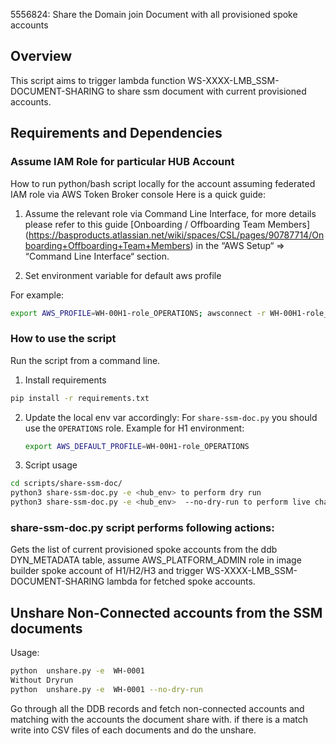 5556824: Share the Domain join Document with all provisioned spoke accounts

## Overview

This script aims to trigger lambda function WS-XXXX-LMB_SSM-DOCUMENT-SHARING to share ssm document with current provisioned accounts.

## Requirements and Dependencies


### Assume IAM Role for particular HUB Account

How to run python/bash script locally for the account assuming federated IAM role via AWS Token Broker console
Here is a quick guide:

1. Assume the relevant role via Command Line Interface, for more details please refer to this guide [Onboarding / Offboarding Team Members] (<https://basproducts.atlassian.net/wiki/spaces/CSL/pages/90787714/Onboarding+Offboarding+Team+Members>) in the “AWS Setup“ => “Command Line Interface“ section.

2. Set environment variable for default aws profile

For example:
```bash
export AWS_PROFILE=WH-00H1-role_OPERATIONS; awsconnect -r WH-00H1-role_OPERATIONS
```

### How to use the script

Run the script from a command line.
1. Install requirements
```bash
pip install -r requirements.txt
```

2. Update the local env var accordingly:
    For `share-ssm-doc.py` you should use the `OPERATIONS` role. 
    Example for H1 environment:
    ```bash
    export AWS_DEFAULT_PROFILE=WH-00H1-role_OPERATIONS
    ```
3. Script usage

```bash
cd scripts/share-ssm-doc/
python3 share-ssm-doc.py -e <hub_env> to perform dry run
python3 share-ssm-doc.py -e <hub_env>  --no-dry-run to perform live changes
```

### share-ssm-doc.py script performs following actions:

Gets the list of current provisioned spoke accounts from the ddb DYN_METADATA table, assume AWS_PLATFORM_ADMIN role in image builder spoke account of H1/H2/H3 and trigger WS-XXXX-LMB_SSM-DOCUMENT-SHARING lambda for fetched spoke accounts. 

## Unshare Non-Connected accounts from the SSM documents
Usage: 
```bash
python  unshare.py -e  WH-0001
Without Dryrun
python  unshare.py -e  WH-0001 --no-dry-run
```
Go through all the DDB records and fetch non-connected accounts and matching with the accounts the document share with.
if there is a match write into CSV files of each documents and do the unshare.
